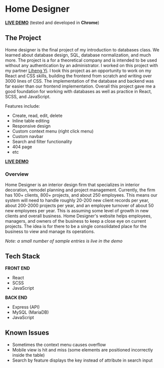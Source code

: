 # Home Designer

**[LIVE DEMO](https://guruupdesh.github.io/Home-Designer/#/)** (tested and developed in **Chrome**)

## The Project

Home designer is the final project of my introduction to databases class. We learned about database design, SQL, database normalization, and much more. The project is a for a theoretical company and is intended to be used without any authentication by an administrator. I worked on this project with my partner [Liheng Yi](https://github.com/Liheng-Yi). I took this project as an opportunity to work on my React and CSS skills, building the frontend from scratch and writing over 3000 lines of CSS. The implementation of the database and backend was far easier than our frontend implementation. Overall this project gave me a good foundation for working with databases as well as practice in React, SCSS, and JavaScript.

Features include:

- Create, read, edit, delete
- Inline table editing
- Responsive design
- Custom context menu (right click menu)
- Custom navbar
- Search and filter functionality
- 404 page
- etc

**[LIVE DEMO](https://guruupdesh.github.io/Home-Designer/#/)**

### Overview

Home Designer is an interior design firm that specializes in interior decoration, remodel planning and project management. Currently, the firm has 100+ clients, 800+ projects, and about 250 employees. This means our system will need to handle roughly 20-200 new client records per year, about 200-2000 projects per year, and an employee turnover of about 50 new employees per year. This is assuming some level of growth in new clients and overall business. Home Designer's website helps employees, managers, and owners of the business to keep a close eye on current projects. The idea is for there to be a single consolidated place for the business to view and manage its operations.

*Note: a small number of sample entries is live in the demo*

## Tech Stack

**FRONT END**

- React
- SCSS
- JavaScript

**BACK END**

- Express (API)
- MySQL (MariaDB)
- JavaScript

## Known Issues

- Sometimes the context menu causes overflow
- Mobile view is hit and miss (some elements are positioned incorrectly inside the table)
- Search by feature displays the key instead of attribute in search input
